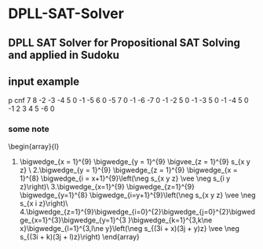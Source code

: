 # DPLL-SAT-Solver
## DPLL SAT Solver for Propositional SAT Solving and applied in Sudoku
## input example 
p cnf 7 8
-2 -3 -4 5 0
-1 -5 6 0
-5 7 0
-1 -6 -7 0
-1 -2 5 0
-1 -3 5 0
-1 -4 5 0
-1 2 3 4 5 -6 0

### some note
\begin{array}{l}
1. \bigwedge_{x = 1}^{9} \bigwedge_{y = 1}^{9} \bigvee_{z = 1}^{9} s_{x y z} \\
2.\bigwedge_{y = 1}^{9} \bigwedge_{z = 1}^{9} \bigwedge_{x = 1}^{8} \bigwedge_{i = x+1}^{9}\left(\neg s_{x y z} \vee \neg s_{i y z}\right)\\
3.\bigwedge_{x=1}^{9} \bigwedge_{z=1}^{9} \bigwedge_{y=1}^{8} \bigwedge_{i=y+1}^{9}\left(\neg s_{x y z} \vee \neg s_{x i z}\right)\\
4.\bigwedge_{z=1}^{9}\bigwedge_{i=0}^{2}\bigwedge_{j=0}^{2}\bigwedge_{x=1}^{3}\bigwedge_{y=1}^{3 }\bigwedge_{k=1}^{3,k\ne x}\bigwedge_{l=1}^{3,l\ne y}\left(\neg s_{(3i + x)(3j + y)z} \vee \neg s_{(3i + k)(3j + l)z}\right)
\end{array}


